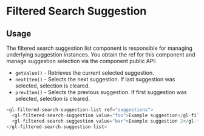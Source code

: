 # Filtered Search Suggestion

<!-- STORY -->

## Usage

The filtered search suggestion list component is responsible for managing underlying suggestion instances.
You obtain the ref for this component and manage suggestion selection via the component public API:

- `getValue()` - Retrieves the current selected suggestion.
- `nextItem()` - Selects the next suggestion. If last suggestion was selected, selection is cleared.
- `prevItem()` - Selects the previous suggestion. If first suggestion was selected, selection is cleared.

```js
<gl-filtered-search-suggestion-list ref="suggestions">
  <gl-filtered-search-suggestion value="foo">Example suggestion</gl-filtered-search-suggestion>
  <gl-filtered-search-suggestion value="bar">Example suggestion 2</gl-filtered-search-suggestion>
</gl-filtered-search-suggestion-list>
```

